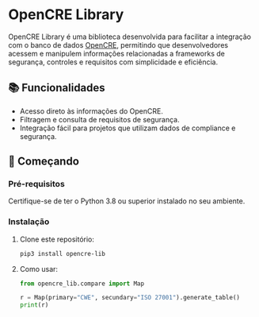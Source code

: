 # OpenCRE Library

OpenCRE Library é uma biblioteca desenvolvida para facilitar a integração com o banco de dados [OpenCRE](https://www.opencre.org/), permitindo que desenvolvedores acessem e manipulem informações relacionadas a frameworks de segurança, controles e requisitos com simplicidade e eficiência.

## 📚 Funcionalidades

- Acesso direto às informações do OpenCRE.
- Filtragem e consulta de requisitos de segurança.
- Integração fácil para projetos que utilizam dados de compliance e segurança.

## 🚀 Começando

### Pré-requisitos

Certifique-se de ter o Python 3.8 ou superior instalado no seu ambiente.

### Instalação

1. Clone este repositório:
   ```bash
   pip3 install opencre-lib
    ```
2. Como usar:
    ```python
    from opencre_lib.compare import Map
    
    r = Map(primary="CWE", secundary="ISO 27001").generate_table()
    print(r)
    ```